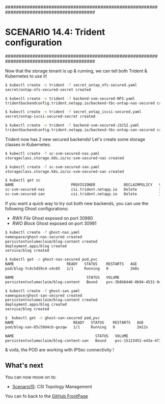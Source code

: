 #########################################################################################
# SCENARIO 14.4: Trident configuration
#########################################################################################  

Now that the storage tenant is up & running, we can tell both Trident & Kubernetes to use it!  
```bash
$ kubectl create -n trident -f secret_ontap_nfs-secured.yaml
secret/ontap-nfs-secured-secret created

$ kubectl create -n trident -f backend-svm-secured-NFS.yaml
tridentbackendconfig.trident.netapp.io/backend-tbc-ontap-nas-secured created

$ kubectl create -n trident -f secret_ontap_iscsi-secured.yaml
secret/ontap-iscsi-secured-secret created

$ kubectl create -n trident -f backend-svm-secured-iSCSI.yaml
tridentbackendconfig.trident.netapp.io/backend-tbc-ontap-san-secured created
```

Trident now has 2 new secured backends! Let's create some storage classes in Kubernetes:  
```bash
$ kubectl create -f sc-svm-secured-nas.yaml
storageclass.storage.k8s.io/sc-svm-secured-nas created

$ kubectl create -f sc-svm-secured-san.yaml
storageclass.storage.k8s.io/sc-svm-secured-san created

$ kubectl get sc
NAME                          PROVISIONER             RECLAIMPOLICY   VOLUMEBINDINGMODE   ALLOWVOLUMEEXPANSION   AGE
sc-svm-secured-nas            csi.trident.netapp.io   Delete          Immediate           true                   39s
sc-svm-secured-san            csi.trident.netapp.io   Delete          Immediate           true                   31s
```

If you want a quick way to try out both new backends, you can use the following Ghost configurations:  
- _RWX File_ Ghost exposed on port 30980
- _RWO Block_ Ghost exposed on port 30981

```bash
$ kubectl create -f ghost-nas.yaml
namespace/ghost-nas-secured created
persistentvolumeclaim/blog-content created
deployment.apps/blog created
service/blog created

$ kubectl get -n ghost-nas-secured pod,pvc
NAME                        READY   STATUS    RESTARTS   AGE
pod/blog-7c4c5d59c4-s4c65   1/1     Running   0          2m8s

NAME                                 STATUS   VOLUME                                     CAPACITY   ACCESS MODES   STORAGECLASS         VOLUMEATTRIBUTESCLASS   AGE
persistentvolumeclaim/blog-content   Bound    pvc-3b8b8446-8b94-4531-942f-e5386cd6ca94   5Gi        RWX            sc-svm-secured-nas   <unset>                 2m8s

$ kubectl create -f ghost-san.yaml
namespace/ghost-san-secured created
persistentvolumeclaim/blog-content created
deployment.apps/blog created
service/blog created

$  kubectl get -n ghost-san-secured pod,pvc
NAME                           READY   STATUS    RESTARTS   AGE
pod/blog-san-85c59d4cb-gxzqw   1/1     Running   0          2m12s

NAME                                     STATUS   VOLUME                                     CAPACITY   ACCESS MODES   STORAGECLASS         VOLUMEATTRIBUTESCLASS   AGE
persistentvolumeclaim/blog-content-san   Bound    pvc-15123451-e43a-4f3e-80e5-904cb9fca170   5Gi        RWO            sc-svm-secured-san   <unset>                 2m12s
```

& voilà, the POD are working with IPSec connectivity !

## What's next

You can now move on to:

- [Scenario15](../../Scenario15): CSI Topology Management

You can fo back to the [GitHub FrontPage](https://github.com/YvosOnTheHub/LabNetApp)